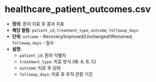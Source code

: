 # healthcare_patient_outcomes.csv

- **정의**: 환자 치료 후 결과 지표  
- **해당 컬럼**: `patient_id`, `treatment_type`, `outcome`, `followup_days`  
- **단위**: `outcome` - Recovery/Improved/Unchanged/Worsened, `followup_days` - 일수  
- **설명**:  
  - `patient_id`: 환자 식별자  
  - `treatment_type`: 치료 방식 (예: A, B, C)  
  - `outcome`: 치료 후 상태  
  - `followup_days`: 치료 후 추적 관찰 기간  
